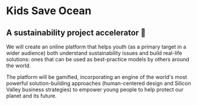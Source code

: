 # Kids Save Ocean

## A sustainability project accelerator 🚀

We will create an online platform that helps youth (as a primary target in a wider audience) both understand sustainability issues and build real-life solutions: ones that can be used as best-practice models by others around the world.

The platform will be gamified, incorporating an engine of the world's most powerful solution-building approaches (human-centered design and Silicon Valley business strategies) to empower young people to help protect our planet and its future.
